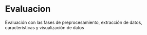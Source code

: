 # Evaluacion
Evaluación con las fases de preprocesamiento, extracción de datos, características y visualización de datos
